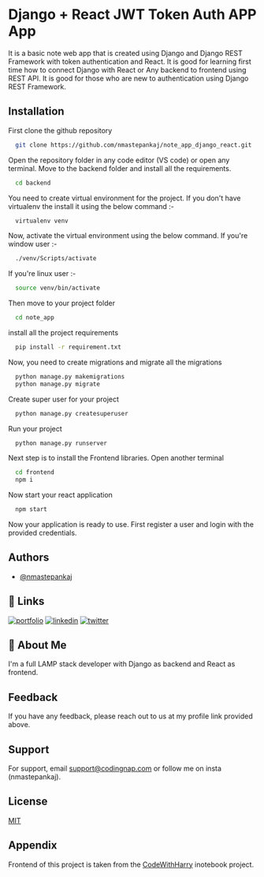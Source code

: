 
# Django + React JWT Token Auth APP App

It is a basic note web app that is created using Django and Django REST Framework with token authentication and React.
It is good for learning first time how to connect Django with React or Any backend to frontend using REST API. It is good for those who are new to authentication using Django REST Framework.
## Installation

First clone the github repository

```bash
  git clone https://github.com/nmastepankaj/note_app_django_react.git
```

Open the repository folder in any code editor (VS code) or open any terminal.
Move to the backend folder and install all the requirements.

```bash
  cd backend
```

You need to create virtual environment for the project. If you don't have virtualenv the install it using the below command :-

```bash
  virtualenv venv
```

Now, activate the virtual environment using the below command.
If you're window user :-

```bash
  ./venv/Scripts/activate
```


If you're linux user :-

```bash
  source venv/bin/activate
```

Then move to your project folder 

```bash
  cd note_app
```

install all the project requirements

```bash
  pip install -r requirement.txt
```


Now, you need to create migrations and migrate all the migrations

```bash
  python manage.py makemigrations
  python manage.py migrate
```

Create super user for your project

```bash
  python manage.py createsuperuser
```

Run your project

```bash
  python manage.py runserver
```

Next step is to install the Frontend libraries. Open another terminal

```bash
  cd frontend
  npm i
```

Now start your react application

```bash
  npm start
```

Now your application is ready to use. First register a user and login with the provided credentials.


## Authors

- [@nmastepankaj](https://www.github.com/nmastepankaj)


## 🔗 Links
[![portfolio](https://img.shields.io/badge/my_portfolio-000?style=for-the-badge&logo=ko-fi&logoColor=white)](https://nmastepankaj.netlify.app/)
[![linkedin](https://img.shields.io/badge/linkedin-0A66C2?style=for-the-badge&logo=linkedin&logoColor=white)](https://www.linkedin.com/in/nmastepankaj/)
[![twitter](https://img.shields.io/badge/twitter-1DA1F2?style=for-the-badge&logo=twitter&logoColor=white)](https://twitter.com/nmastepankaj)


## 🚀 About Me
I'm a full LAMP stack developer with Django as backend and React as frontend.


## Feedback

If you have any feedback, please reach out to us at my profile link provided above.


## Support

For support, email support@codingnap.com or follow me on insta (nmastepankaj).


## License

[MIT](https://choosealicense.com/licenses/mit/)


## Appendix

Frontend of this project is taken from the [CodeWithHarry](https://github.com/CodeWithHarry) inotebook project.

